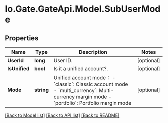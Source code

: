 
# Io.Gate.GateApi.Model.SubUserMode

## Properties

Name | Type | Description | Notes
------------ | ------------- | ------------- | -------------
**UserId** | **long** | User ID. | [optional] 
**IsUnified** | **bool** | Is it a unified account?. | [optional] 
**Mode** | **string** | Unified account mode： - &#x60;classic&#x60;: Classic account mode - &#x60;multi_currency&#x60;: Multi-currency margin mode - &#x60;portfolio&#x60;: Portfolio margin mode | [optional] 

[[Back to Model list]](../README.md#documentation-for-models)
[[Back to API list]](../README.md#documentation-for-api-endpoints)
[[Back to README]](../README.md)
